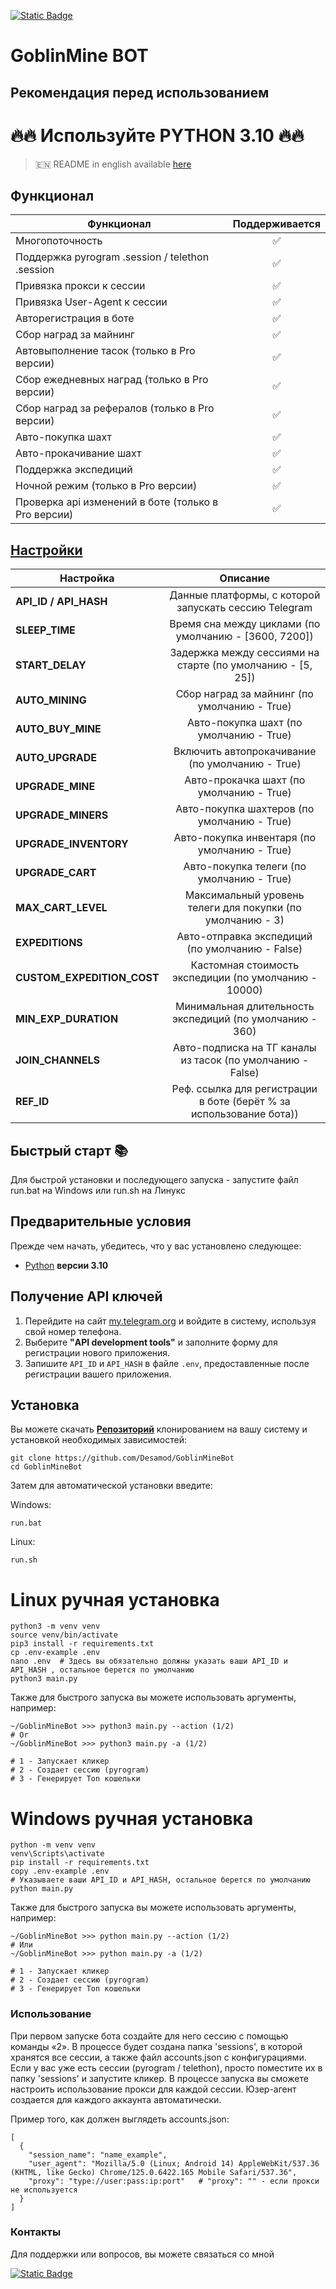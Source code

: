 [![Static Badge](https://img.shields.io/badge/Telegram-Bot%20Link-Link?style=for-the-badge&logo=Telegram&logoColor=white&logoSize=auto&color=blue)](https://t.me/GoblinMine_bot/start?startapp=7253650410)

# GoblinMine BOT
## Рекомендация перед использованием

# 🔥🔥 Используйте PYTHON 3.10 🔥🔥

> 🇪🇳 README in english available [here](README.md)

## Функционал  
| Функционал                                          | Поддерживается |
|-----------------------------------------------------|:--------------:|
| Многопоточность                                     |       ✅        |
| Поддержка pyrogram .session / telethon .session     |       ✅        |
| Привязка прокси к сессии                            |       ✅        |
| Привязка User-Agent к сессии                        |       ✅        |
| Авторегистрация в боте                              |       ✅        |
| Сбор наград за майнинг                              |       ✅        |
| Автовыполнение тасок (только в Pro версии)          |       ✅        |
| Сбор ежедневных наград (только в Pro версии)        |       ✅        |
| Сбор наград за рефералов (только в Pro версии)      |       ✅        |
| Авто-покупка шахт                                   |       ✅        |
| Авто-прокачивание шахт                              |       ✅        |
| Поддержка экспедиций                                |       ✅        |
| Ночной режим (только в Pro версии)                  |       ✅        |
| Проверка api изменений в боте (только в Pro версии) |       ✅        |



## [Настройки](https://github.com/Desamod/GoblinMineBot/blob/master/.env-example/)
| Настройка                  |                              Описание                               |
|----------------------------|:-------------------------------------------------------------------:|
| **API_ID / API_HASH**      |        Данные платформы, с которой запускать сессию Telegram        | 
| **SLEEP_TIME**             |        Время сна между циклами (по умолчанию - [3600, 7200])        |
| **START_DELAY**            |     Задержка между сессиями на старте (по умолчанию - [5, 25])      |
| **AUTO_MINING**            |            Сбор наград за майнинг (по умолчанию - True)             |
| **AUTO_BUY_MINE**          |               Авто-покупка шахт (по умолчанию - True)               |
| **AUTO_UPGRADE**           |           Включить автопрокачивание (по умолчанию - True)           |
| **UPGRADE_MINE**           |              Авто-прокачка шахт (по умолчанию - True)               |
| **UPGRADE_MINERS**         |             Авто-покупка шахтеров (по умолчанию - True)             |
| **UPGRADE_INVENTORY**      |            Авто-покупка инвентаря (по умолчанию - True)             |
| **UPGRADE_CART**           |              Авто-покупка телеги (по умолчанию - True)              |
| **MAX_CART_LEVEL**         |     Максимальный уровень телеги для покупки (по умолчанию - 3)      |
| **EXPEDITIONS**            |           Авто-отправка экспедиций (по умолчанию - False)           |
| **CUSTOM_EXPEDITION_COST** |        Кастомная стоимость экспедиции (по умолчанию - 10000)        |
| **MIN_EXP_DURATION**       |      Минимальная длительность экспедиций (по умолчанию - 360)       |
| **JOIN_CHANNELS**          |     Авто-подписка на ТГ каналы из тасок (по умолчанию - False)      |
| **REF_ID**                 | Реф. ссылка для регистрации в боте (берёт % за использование бота)) |



## Быстрый старт 📚

Для быстрой установки и последующего запуска - запустите файл run.bat на Windows или run.sh на Линукс

## Предварительные условия
Прежде чем начать, убедитесь, что у вас установлено следующее:
- [Python](https://www.python.org/downloads/) **версии 3.10**

## Получение API ключей
1. Перейдите на сайт [my.telegram.org](https://my.telegram.org) и войдите в систему, используя свой номер телефона.
2. Выберите **"API development tools"** и заполните форму для регистрации нового приложения.
3. Запишите `API_ID` и `API_HASH` в файле `.env`, предоставленные после регистрации вашего приложения.

## Установка
Вы можете скачать [**Репозиторий**](https://github.com/Desamod/GoblinMineBot) клонированием на вашу систему и установкой необходимых зависимостей:
```shell
git clone https://github.com/Desamod/GoblinMineBot
cd GoblinMineBot
```

Затем для автоматической установки введите:

Windows:
```shell
run.bat
```

Linux:
```shell
run.sh
```

# Linux ручная установка
```shell
python3 -m venv venv
source venv/bin/activate
pip3 install -r requirements.txt
cp .env-example .env
nano .env  # Здесь вы обязательно должны указать ваши API_ID и API_HASH , остальное берется по умолчанию
python3 main.py
```

Также для быстрого запуска вы можете использовать аргументы, например:
```shell
~/GoblinMineBot >>> python3 main.py --action (1/2)
# Or
~/GoblinMineBot >>> python3 main.py -a (1/2)

# 1 - Запускает кликер
# 2 - Создает сессию (pyrogram)
# 3 - Генерирует Ton кошельки
```

# Windows ручная установка
```shell
python -m venv venv
venv\Scripts\activate
pip install -r requirements.txt
copy .env-example .env
# Указываете ваши API_ID и API_HASH, остальное берется по умолчанию
python main.py
```

Также для быстрого запуска вы можете использовать аргументы, например:
```shell
~/GoblinMineBot >>> python main.py --action (1/2)
# Или
~/GoblinMineBot >>> python main.py -a (1/2)

# 1 - Запускает кликер
# 2 - Создает сессию (pyrogram)
# 3 - Генерирует Ton кошельки
```
### Использование
При первом запуске бота создайте для него сессию с помощью команды «2». В процессе будет создана папка 'sessions', в которой хранятся все сессии, а также файл accounts.json с конфигурациями.
Если у вас уже есть сессии (pyrogram / telethon), просто поместите их в папку 'sessions' и запустите кликер. В процессе запуска вы сможете настроить использование прокси для каждой сессии.
Юзер-агент создается для каждого аккаунта автоматически.

Пример того, как должен выглядеть accounts.json:
```shell
[
  {
    "session_name": "name_example",
    "user_agent": "Mozilla/5.0 (Linux; Android 14) AppleWebKit/537.36 (KHTML, like Gecko) Chrome/125.0.6422.165 Mobile Safari/537.36",
    "proxy": "type://user:pass:ip:port"   # "proxy": "" - если прокси не используется
  }
]
```

### Контакты

Для поддержки или вопросов, вы можете связаться со мной

[![Static Badge](https://img.shields.io/badge/Telegram-Channel-Link?style=for-the-badge&logo=Telegram&logoColor=white&logoSize=auto&color=blue)](https://t.me/desforge_cryptwo)

